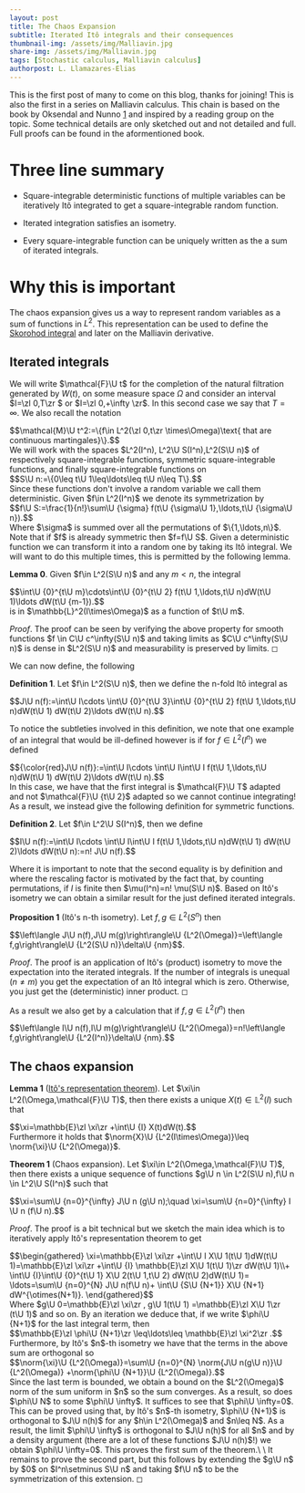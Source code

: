 ```yaml
---
layout: post
title: The Chaos Expansion
subtitle: Iterated Itô integrals and their consequences
thumbnail-img: /assets/img/Malliavin.jpg
share-img: /assets/img/Malliavin.jpg
tags: [Stochastic calculus, Malliavin calculus]
authorpost: L. Llamazares-Elias
---
```


This is the first post of many to come on this blog, thanks for joining!
This is also the first in a series on Malliavin calculus. This chain is
based on the book by Oksendal and Nunno [1](https://link.springer.com/book/10.1007/978-3-540-78572-9) and inspired by a reading group on the topic. Some technical details are only sketched out and not detailed and full. Full proofs can be found in the aformentioned book.

# Three line summary

-   Square-integrable deterministic functions of multiple variables
    can be iteratively Itô integrated to get a square-integrable random
    function.

-   Iterated integration satisfies an isometry.

-   Every square-integrable function can be uniquely written as the
    a sum of iterated integrals.

# Why this is important

The chaos expansion gives us a way to represent random variables as a sum of functions in $L^2$. This representation can be used to define the [Skorohod integral](https://nowheredifferentiable.com/2022-06-10-Malliavin-Calculus-2/) and later on the Malliavin derivative.

## Iterated integrals

We will write $\mathcal{F}\U t$ for the completion of the natural
filtration generated by $W(t)$, on some measure space $\Omega$ and
consider an interval $I=\zl 0,T\zr $ or $I=\zl 0,+\infty \zr$. In this second case we say that $T=\infty.$ We also recall the
notation
<div>
 $$\mathcal{M}\U t^2:=\{f\in L^2(\zl 0,t\zr \times\Omega)\text{ that are continuous martingales}\}.$$
</div>
We will work with the spaces $L^2(I^n), L^2\U S(I^n),L^2(S\U n)$ of
respectively square-integrable functions, symmetric square-integrable
functions, and finally square-integrable functions on
<div>
 $$S\U n:=\{0\leq t\U 1\leq\ldots\leq t\U n\leq T\}.$$
</div>  Since these functions
don't involve a random variable we call them deterministic. Given
$f\in L^2(I^n)$ we denote its symmetrization by
<div>
 $$f\U S:=\frac{1}{n!}\sum\U {\sigma} f(t\U {\sigma\U 1},\ldots,t\U {\sigma\U n}).$$
</div>
Where $\sigma$ is summed over all the permutations of $\{1,\ldots,n\}$.
Note that if $f$ is already symmetric then $f=f\U S$. Given a
deterministic function we can transform it into a random one by
taking its Itô integral. We will want to do this multiple times, this is permitted by the following lemma.

**Lemma 0**. Given $f\in L^2(S\U n)$  and any $m<n$, the integral
<div>
 $$\int\U {0}^{t\U m}\cdots\int\U {0}^{t\U 2} f(t\U 1,\ldots,t\U n)dW(t\U 1)\ldots dW(t\U {m-1}).$$
</div>
is in $\mathbb{L}^2(I\times\Omega)$ as a function of $t\U m$.

*Proof*. The proof can be seen by verifying the above property for smooth functions $f \in C\U c^\infty(S\U n)$ and taking limits as $C\U c^\infty(S\U n)$  is dense in $L^2(S\U n)$ and measurability is preserved by limits. ◻

We can now define, the following

**Definition 1**. Let $f\in L^2(S\U n)$, then we define the n-fold Itô
integral as
<div>
 $$J\U n(f):=\int\U I\cdots \int\U {0}^{t\U 3}\int\U {0}^{t\U 2} f(t\U 1,\ldots,t\U n)dW(t\U 1) dW(t\U 2)\ldots dW(t\U n).$$
</div>

To notice the
subtleties involved in this definition, we note that one example of an integral that would
be ill-defined however is if for $f\in L^2(I^n)$ we defined
<div>
 $${\color{red}J\U n(f)}:=\int\U I\cdots \int\U I\int\U I f(t\U 1,\ldots,t\U n)dW(t\U 1) dW(t\U 2)\ldots dW(t\U n).$$
</div>
In this case, we have that the first integral is $\mathcal{F}\U T$ adapted
and not $\mathcal{F}\U {t\U 2}$ adapted so we cannot continue integrating!
As a result, we instead give the following definition for symmetric
functions.


**Definition 2**. Let $f\in L^2\U S(I^n)$, then we define
<div>
 $$I\U n(f):=\int\U I\cdots \int\U I\int\U I f(t\U 1,\ldots,t\U n)dW(t\U 1) dW(t\U 2)\ldots dW(t\U n):=n! J\U n(f).$$
</div>


Where it is important to note that the second equality is by definition
and where the rescaling factor is motivated by the fact that, by
counting permutations, if $I$ is finite then $\mu(I^n)=n! \mu(S\U n)$. Based on Itô's isometry we can obtain a similar result for the just defined iterated integrals.


**Proposition 1** (Itô's n-th isometry). Let $f,g\in L^2(S^n)$ then
<div>
 $$\left\langle J\U n(f),J\U m(g)\right\rangle\U {L^2(\Omega)}=\left\langle f,g\right\rangle\U {L^2(S\U n)}\delta\U {nm}$$.
</div>



*Proof*. The proof is an application of Itô's (product) isometry to move
the expectation into the iterated integrals. If the number of integrals
is unequal ($n\neq m$) you get the expectation of an Itô integral which
is zero. Otherwise, you just get the (deterministic) inner product. ◻


As a result we also get by a calculation that if $f,g\in L^2(I^n)$ then
<div>
 $$\left\langle I\U n(f),I\U m(g)\right\rangle\U {L^2(\Omega)}=n!\left\langle f,g\right\rangle\U {L^2(I^n)}\delta\U {nm}.$$
</div>

## The chaos expansion


**Lemma 1** ([Itô's representation theorem](https://fabricebaudoin.wordpress.com/2012/09/23/lecture-23-itos-representation-theorem/)). Let
$\xi\in L^2(\Omega,\mathcal{F}\U T)$, then there exists a unique
$X(t)\in \mathbb{L}^2(I)$ such that
<div>
 $$\xi=\mathbb{E}\zl \xi\zr +\int\U {I} X(t)dW(t).$$
</div>  Furthermore it holds that
$\norm{X}\U {L^2(I\times\Omega)}\leq \norm{\xi}\U {L^2(\Omega)}$.



**Theorem 1** (Chaos expansion). Let
$\xi\in L^2(\Omega,\mathcal{F}\U T)$, then there exists a unique
sequence of functions $g\U n \in L^2(S\U n),f\U n \in L^2\U S(I^n)$ such that
<div>
 $$\xi=\sum\U {n=0}^{\infty}  J\U n (g\U n);\quad \xi=\sum\U {n=0}^{\infty} I \U n (f\U n).$$
</div>


*Proof*. The proof is a bit technical but we sketch the main idea which
is to iteratively apply Itô's representation theorem to get
<div>
 $$\begin{gathered}
            \xi=\mathbb{E}\zl \xi\zr +\int\U I X\U 1(t\U 1)dW(t\U 1)=\mathbb{E}\zl \xi\zr +\int\U {I} \mathbb{E}\zl X\U 1(t\U 1)\zr  dW(t\U 1)\\+ \int\U {I}\int\U {0}^{t\U 1} X\U 2(t\U 1,t\U 2) dW(t\U 2)dW(t\U 1)= \ldots=\sum\U {n=0}^{N}  J\U n(f\U n)+ \int\U {S\U {N+1}} X\U {N+1} dW^{\otimes(N+1)}.
        \end{gathered}$$
</div>  Where
$g\U 0=\mathbb{E}\zl \xi\zr , g\U 1(t\U 1) =\mathbb{E}\zl X\U 1\zr (t\U 1)$ and so on. By an
iteration we deduce that, if we write $\phi\U {N+1}$ for the last integral
term, then
<div>
 $$\mathbb{E}\zl \phi\U {N+1}\zr \leq\ldots\leq \mathbb{E}\zl \xi^2\zr .$$
</div>
Furthermore, by Itô's $n$-th isometry we have that the terms in the
above sum are orthogonal so
<div>
 $$\norm{\xi}\U {L^2(\Omega)}=\sum\U {n=0}^{N} \norm{J\U n(g\U n)}\U {L^2(\Omega)} +\norm{\phi\U {N+1}}\U {L^2(\Omega)}.$$
</div>
Since the last term is bounded, we obtain a bound on the $L^2(\Omega)$
norm of the sum uniform in $n$ so the sum converges. As a result, so does
$\phi\U N$ to some $\phi\U \infty$. It suffices to see that $\phi\U \infty=0$.
This can be proved using that, by Itô's $n$-th isometry, $\phi\U {N+1}$ is
orthogonal to $J\U n(h)$ for any $h\in L^2(\Omega)$ and $n\leq N$. As a
result, the limit $\phi\U \infty$ is orthogonal to $J\U n(h)$ for all $n$ and
by a density argument (there are a lot of these functions $J\U n(h)$!) we
obtain $\phi\U \infty=0$. This proves the first sum of the theorem.\
\
It remains to prove the second part, but this follows by extending the
$g\U n$ by $0$ on $I^n\setminus S\U n$ and taking $f\U n$ to be the
symmetrization of this extension. ◻
